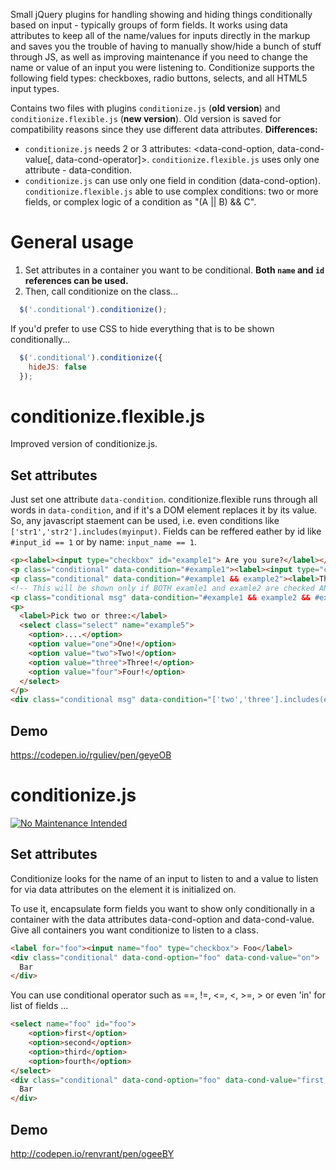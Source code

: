 Small jQuery plugins for handling showing and hiding things conditionally based on input - typically groups of form fields. It works using data attributes to keep all of the name/values for inputs directly in the markup and saves you the trouble of having to manually show/hide a bunch of stuff through JS, as well as improving maintenance if you need to change the name or value of an input you were listening to. Conditionize supports the following field types: checkboxes, radio buttons, selects, and all HTML5 input types.

Contains two files with plugins `conditionize.js` (__old version__) and `conditionize.flexible.js` (__new version__). Old version is saved for compatibility reasons since they use different data attributes. 
**Differences:**
- `conditionize.js` needs 2 or 3 attributes: <data-cond-option, data-cond-value[, data-cond-operator]>. `conditionize.flexible.js` uses only one attribute - data-condition.
- `conditionize.js` can use only one field in condition (data-cond-option). `conditionize.flexible.js` able to use complex conditions: two or more fields, or complex logic of a condition as "(A || B) && C".

# General usage
1. Set attributes in a container you want to be conditional.  **Both `name` and `id` references can be used.**
2. Then, call conditionize on the class...

```javascript
  $('.conditional').conditionize();
```

If you'd prefer to use CSS to hide everything that is to be shown conditionally...

```javascript
  $('.conditional').conditionize({
    hideJS: false
  });
```

# conditionize.flexible.js
Improved version of conditionize.js.

## Set attributes
Just set one attribute `data-condition`. conditionize.flexible runs through all words in `data-condition`, and if it's a DOM element replaces it by its value. So, any javascript staement can be used, i.e. even conditions like `['str1','str2'].includes(myinput)`. Fields can be reffered eather by id like `#input_id == 1` or by name: `input_name == 1`.

```html
<p><label><input type="checkbox" id="example1"> Are you sure?</label></p>
<p class="conditional" data-condition="#example1"><label><input type="checkbox" name="example2"> Really super sure?</label></p>
<p class="conditional" data-condition="#example1 && example2"><label>Then type "yay": </label><input type="text"     id="example3" placeholder="yay"></p>
<!-- This will be shown only if BOTH examle1 and examle2 are checked AND 'yay' typed in examle3 -->
<p class="conditional msg" data-condition="#example1 && example2 && #example3 == 'yay'"> Both are selected and YAY is typed!</p>
<p>
  <label>Pick two or three:</label>
  <select class="select" name="example5">
    <option>....</option>
    <option value="one">One!</option>
    <option value="two">Two!</option>
    <option value="three">Three!</option>
    <option value="four">Four!</option>
  </select>
</p>
<div class="conditional msg" data-condition="['two','three'].includes(example5)">See?! It works with selects!</div>
```

## Demo
https://codepen.io/rguliev/pen/geyeOB

# conditionize.js
[![No Maintenance Intended](http://unmaintained.tech/badge.svg)](http://unmaintained.tech/)

## Set attributes
Conditionize looks for the name of an input to listen to and a value to listen for via data attributes on the element it is initialized on.

To use it, encapsulate form fields you want to show only conditionally in a container with the data attributes data-cond-option and data-cond-value. Give all containers you want conditionize to listen to a class.

```html
<label for="foo"><input name="foo" type="checkbox"> Foo</label>
<div class="conditional" data-cond-option="foo" data-cond-value="on">
  Bar
</div>
```

You can use conditional operator such as ==, !=, <=, <, >=, > or even 'in' for list of fields ...

```html
<select name="foo" id="foo">
    <option>first</option>
    <option>second</option>
    <option>third</option>
    <option>fourth</option>
</select>
<div class="conditional" data-cond-option="foo" data-cond-value="first,third" data-cond-operator="in">
  Bar
</div>
```

## Demo
http://codepen.io/renvrant/pen/ogeeBY